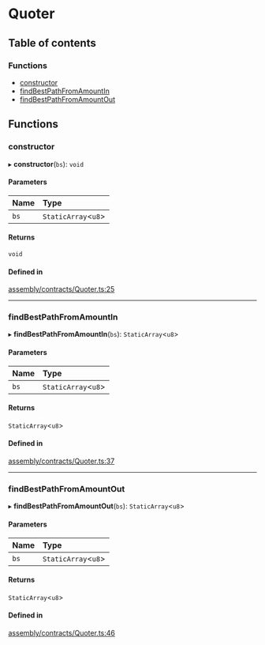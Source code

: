 # Quoter

## Table of contents

### Functions

- [constructor](Quoter.md#constructor)
- [findBestPathFromAmountIn](Quoter.md#findbestpathfromamountin)
- [findBestPathFromAmountOut](Quoter.md#findbestpathfromamountout)

## Functions

### constructor

▸ **constructor**(`bs`): `void`

#### Parameters

| Name | Type |
| :------ | :------ |
| `bs` | `StaticArray`<`u8`\> |

#### Returns

`void`

#### Defined in

[assembly/contracts/Quoter.ts:25](https://github.com/dusaprotocol/v1-core-confidencial/blob/b44ea92/assembly/contracts/Quoter.ts#L25)

___

### findBestPathFromAmountIn

▸ **findBestPathFromAmountIn**(`bs`): `StaticArray`<`u8`\>

#### Parameters

| Name | Type |
| :------ | :------ |
| `bs` | `StaticArray`<`u8`\> |

#### Returns

`StaticArray`<`u8`\>

#### Defined in

[assembly/contracts/Quoter.ts:37](https://github.com/dusaprotocol/v1-core-confidencial/blob/b44ea92/assembly/contracts/Quoter.ts#L37)

___

### findBestPathFromAmountOut

▸ **findBestPathFromAmountOut**(`bs`): `StaticArray`<`u8`\>

#### Parameters

| Name | Type |
| :------ | :------ |
| `bs` | `StaticArray`<`u8`\> |

#### Returns

`StaticArray`<`u8`\>

#### Defined in

[assembly/contracts/Quoter.ts:46](https://github.com/dusaprotocol/v1-core-confidencial/blob/b44ea92/assembly/contracts/Quoter.ts#L46)
